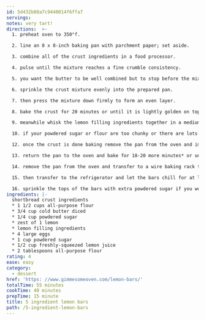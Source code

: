 ```yaml
---
id: 5d432b08a7c9440014f6ffa7
servings:
notes: very tart!
directions:  >-
  1. preheat oven to 350°f.

  2. line an 8 x 8-inch baking pan with parchment paper; set aside.

  3. combine all of the crust ingredients in a food processor.

  4. pulse until the mixture reaches a fine crumble consistency.

  5. you want the butter to be well combined but to stop before the mixture turns into a ball. (alternately you can combine the crust ingredients together in a mixing bowl with a pastry cutter or a fork.)

  6. sprinkle the crust mixture evenly into the prepared pan.

  7. then press the mixture down firmly to form an even layer.

  8. bake the crust for 20 minutes or until it is lightly golden on top.

  9. meanwhile whisk the lemon filling ingredients together in a medium mixing bowl until combined.

  10. if your powdered sugar or flour are too chunky or there are lots of bubbles whisked into the filling feel free to just pour the filling through a fine-mesh strainer to get it nice and smooth before adding it to the crust. (but if there are a few little clumps that’s ok too!)

  12. once the crust is done baking remove the pan from the oven and immediately pour the lemon filling on top of the hot crust.

  13. return the pan to the oven and bake for 18-20 more minutes* or until the lemon filling has set.

  14. remove the pan from the oven and transfer to a wire baking rack to cool until the bars reach room temperature.

  15. then transfer to the refrigerator and let the bars chill for at least 2 hours.

  16. sprinkle the tops of the bars with extra powdered sugar if you would like, then slice and serve!
ingredients: |-
  shortbread crust ingredients
  * 1 1/2 cups all-purpose flour
  * 3/4 cup cold butter diced
  * 1/4 cup powdered sugar
  * zest of 1 lemon
  * lemon filling ingredients
  * 4 large eggs
  * 1 cup powdered sugar
  * 1/2 cup freshly-squeezed lemon juice
  * 2 tablespoons all-purpose flour
rating: 4
ease: easy
category:
  - dessert
href: 'https: //www.gimmesomeoven.com/lemon-bars/'
totalTime: 55 minutes
cookTime: 40 minutes
prepTime: 15 minute
title: 5 ingredient lemon bars
path: /5-ingredient-lemon-bars
---
```

